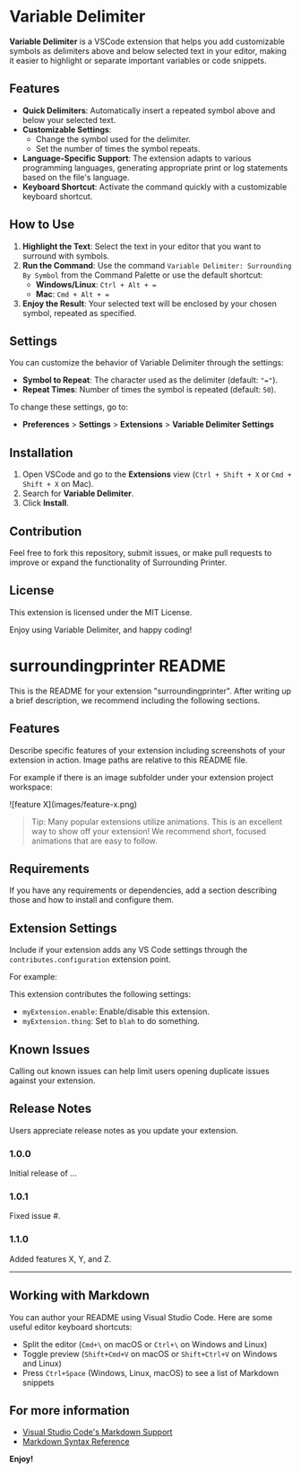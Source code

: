 # Variable Delimiter

**Variable Delimiter** is a VSCode extension that helps you add customizable symbols as delimiters above and below selected text in your editor, making it easier to highlight or separate important variables or code snippets.

## Features

- **Quick Delimiters**: Automatically insert a repeated symbol above and below your selected text.
- **Customizable Settings**: 
  - Change the symbol used for the delimiter.
  - Set the number of times the symbol repeats.
- **Language-Specific Support**: The extension adapts to various programming languages, generating appropriate print or log statements based on the file's language.
- **Keyboard Shortcut**: Activate the command quickly with a customizable keyboard shortcut.

## How to Use

1. **Highlight the Text**: Select the text in your editor that you want to surround with symbols.
2. **Run the Command**: Use the command `Variable Delimiter: Surrounding By Symbol` from the Command Palette or use the default shortcut:
   - **Windows/Linux**: `Ctrl + Alt + =`
   - **Mac**: `Cmd + Alt + =`
3. **Enjoy the Result**: Your selected text will be enclosed by your chosen symbol, repeated as specified.

## Settings

You can customize the behavior of Variable Delimiter through the settings:

- **Symbol to Repeat**: The character used as the delimiter (default: `"="`).
- **Repeat Times**: Number of times the symbol is repeated (default: `50`).

To change these settings, go to:
- **Preferences** > **Settings** > **Extensions** > **Variable Delimiter Settings**

## Installation

1. Open VSCode and go to the **Extensions** view (`Ctrl + Shift + X` or `Cmd + Shift + X` on Mac).
2. Search for **Variable Delimiter**.
3. Click **Install**.

## Contribution

Feel free to fork this repository, submit issues, or make pull requests to improve or expand the functionality of Surrounding Printer.

## License

This extension is licensed under the MIT License.

Enjoy using Variable Delimiter, and happy coding!



# surroundingprinter README

This is the README for your extension "surroundingprinter". After writing up a brief description, we recommend including the following sections.

## Features

Describe specific features of your extension including screenshots of your extension in action. Image paths are relative to this README file.

For example if there is an image subfolder under your extension project workspace:

\!\[feature X\]\(images/feature-x.png\)

> Tip: Many popular extensions utilize animations. This is an excellent way to show off your extension! We recommend short, focused animations that are easy to follow.

## Requirements

If you have any requirements or dependencies, add a section describing those and how to install and configure them.

## Extension Settings

Include if your extension adds any VS Code settings through the `contributes.configuration` extension point.

For example:

This extension contributes the following settings:

* `myExtension.enable`: Enable/disable this extension.
* `myExtension.thing`: Set to `blah` to do something.

## Known Issues

Calling out known issues can help limit users opening duplicate issues against your extension.

## Release Notes

Users appreciate release notes as you update your extension.

### 1.0.0

Initial release of ...

### 1.0.1

Fixed issue #.

### 1.1.0

Added features X, Y, and Z.

---

## Working with Markdown

You can author your README using Visual Studio Code.  Here are some useful editor keyboard shortcuts:

* Split the editor (`Cmd+\` on macOS or `Ctrl+\` on Windows and Linux)
* Toggle preview (`Shift+Cmd+V` on macOS or `Shift+Ctrl+V` on Windows and Linux)
* Press `Ctrl+Space` (Windows, Linux, macOS) to see a list of Markdown snippets

## For more information

* [Visual Studio Code's Markdown Support](http://code.visualstudio.com/docs/languages/markdown)
* [Markdown Syntax Reference](https://help.github.com/articles/markdown-basics/)

**Enjoy!**
